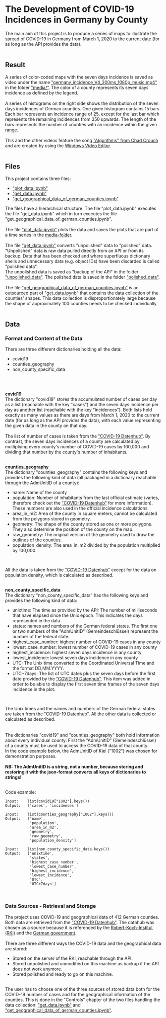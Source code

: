 #  The Development of COVID-19 Incidences in Germany by County
The main aim of this project is to produce a series of maps to illustrate the spread of COVID-19 in Germany from March 1, 2020 to the current date (for as long as the API provides the data).
<br/><br/>

## Result
A series of color-coded maps with the seven days incidence is saved as video under the name ["germany_incidence_V4_300ms_1080p_music.mp4"](media/germany_incidence_V4_300ms_1080p_music.mp4) in the folder ["media/"](media/).
The color of a county represents its seven days incidence as defined by the legend.
<br/><br/>
A series of histograms on the right side shows the distribution of the seven days incidences of German counties.
One given histogram contains 15 bars. Each bar represents an incidence range of 25, except for the last bar which represents the remaining incidences from 350 upwards.
The length of the bars represents the number of counties with an incidence within the given range.
<br/><br/>
This and the other videos feature the song ["Algorithms" from Chad Crouch](https://freemusicarchive.org/music/Chad_Crouch/Arps/Algorithms) and are created by using the [Windows Video Editor](https://support.microsoft.com/en-us/windows/create-films-with-video-editor-94e651f8-a5be-ae03-3c50-e49f013d47f6).
<br/><br/>

## Files
This project contains three files:
- ["plot_data.ipynb"](plot_data.ipynb)
- ["get_data.ipynb"](get_data.ipynb)
- ["get_geographical_data_of_german_counties.ipynb"](get_geographical_data_of_german_counties.ipynb)

The files have a hierarchical structure: The file "plot_data.ipynb" executes the file "get_data.ipynb" which in turn executes the file "get_geographical_data_of_german_counties.ipynb".
<br/><br/>
The file ["plot_data.ipynb"](plot_data.ipynb) plots the data and saves the plots that are part of a time series in the [media-folder](media/).
<br/><br/>
The file ["get_data.ipynb"](get_data.ipynb) converts "unpolished" data to "polished" data.
"Unpolished" data is raw data pulled directly from an API or from its backup.
Data that has been checked and where superfluous dictionary shells and unnecessary data (e.g. object IDs) have been discarded is called "polished data".<br/>
The unpolished data is saved as "backup of the API" in the folder ["unpolished_data"](unpolished_data). The polished data is saved in the folder ["polished_data"](polished_data).
<br/><br/>
The file ["get_geographical_data_of_german_counties.ipynb"](get_geographical_data_of_german_counties.ipynb) is an outsourced part of ["get_data.ipynb"](get_data.ipynb) that contains the data collection of the counties' shapes.
This data collection is disproportionately large because the shape of approximately 100 counties needs to be checked individually.
<br/><br/>

## Data
### Format and Content of the Data
There are three different dictionaries holding all the data:
- covid19
- counties_geography
- non_county_specific_data
<br/>
<br/>

**covid19**
<br/>
The dictionary "covid19" stores the accumulated number of cases per day as a list (reachable with the key "cases") and the seven days incidence per day as another list (reachable with the key "incidences"). Both lists hold exactly as many values as there are days from March 1, 2020 to the current date (for as long as the API provides the data), with each value representing the given data in the county on that day.
<br/>
<br/>
The list of number of cases is taken from the ["COVID-19 Datenhub"](https://npgeo-corona-npgeo-de.hub.arcgis.com/).
By contrast, the seven days incidences of a county are calculated by multiplying every county's number of COVID-19 cases by 100,000 and dividing that number by the county's number of inhabitants.
<br/>
<br/>

**counties_geography**
<br/>
The dictionary "counties_geography" contains the following keys and provides the following kind of data (all packaged in a dictionary reachable through the AdmUnitID of a county):
   - name: Name of the county
   - population: Number of inhabitants from the last official estimate (varies, therefore check out the ["COVID-19 Datenhub"](https://npgeo-corona-npgeo-de.hub.arcgis.com/) for more information). These numbers are also used in the official incidence calculations.
   - area_in_m2: Area of the county in square meters, cannot be calculated from the polygons stored in geometry.
   - geometry: The shape of the county stored as one or more polygons. They also determine the position of the county on the map.
   - raw_geometry: The original version of the geometry used to draw the outlines of the counties.
   - population_density: The area_in_m2 divided by the population multiplied by 100,000.
<br/>

All the data is taken from the ["COVID-19 Datenhub"](https://npgeo-corona-npgeo-de.hub.arcgis.com/) except for the data on population density, which is calculated as described.
<br/>
<br/>

**non_county_specific_data**
<br/>
The dictionary "non_county_specific_data" has the following keys and provides the following kind of data:
<br/>
- unixtime: The time as provided by the API: The number of milliseconds that have elapsed since the Unix epoch. This indicates the days represented in the data.
- states: names and numbers of the German federal states. The first one or two numbers of the "AdmUnitID" (Gemeindeschlüssel) represent the number of the federal state.
- highest_case_number: highest number of COVID-19 cases in any county
- lowest_case_number: lowest number of COVID-19 cases in any county
- highest_incidence: highest seven days incidence in any county
- lowest_incidence: lowest seven days incidence in any county
- UTC: The Unix time converted to the Coordinated Universal Time and the format DD.MM.YYYY.
- UTC+7days: The list of UTC dates plus the seven days before the first date provided by the ["COVID-19 Datenhub"](https://npgeo-corona-npgeo-de.hub.arcgis.com/). This item was added in order to be able to display the first seven time frames of the seven days incidence in the plot.
<br/>

The Unix times and the names and numbers of the German federal states are taken from the ["COVID-19 Datenhub"](https://npgeo-corona-npgeo-de.hub.arcgis.com/). All the other data is collected or calculated as described.
<br/>
<br/>
<br/>
The dictionaries "covid19" and "counties_geography" both hold information about every individual county: First the "AdmUnitID" (Gemeindeschlüssel) of a county must be used to access the COVID-19 data of that county.
<br/>
In the code example below, the AdmUnitID of Kiel ("1002") was chosen for demonstration purposes.
<br/><br/>
**NB: The AdmUnitID is a string, not a number, because storing and restoring it with the json-format converts all keys of dictionaries to strings!**
<br/><br/>

Code example:
```
Input:    list(covid19["1002"].keys())
Output:   ['cases', 'incidences']

Input:    list(counties_geography["1002"].keys())
Output:   ['name',
           'population',
           'area_in_m2',
           'geometry',
           'raw_geometry',
           'population_density']

Input:    list(non_county_specific_data.keys())
Output:   ['unixtime',
           'states',
           'highest_case_number',
           'lowest_case_number',
           'highest_incidence',
           'lowest_incidence',
           'UTC',
           'UTC+7days']
```
<br/>

### Data Sources - Retrieval and Storage
The project uses COVID-19 and geographical data of 412 German counties. Both data are retrieved from the ["COVID-19 Datenhub"](https://npgeo-corona-npgeo-de.hub.arcgis.com/). The datahub was chosen as a source because it is referenced by the [Robert-Koch-Institut (RKI)](www.rki.de) and the [German government](https://www.bundesregierung.de/breg-de).
<br/><br/>
There are three different ways the COVID-19 data and the geographical data are stored:
- Stored on the server of the RKI, reachable through the API.
- Stored unpolished and unmodified on this machine as backup if the API does not work anymore.
- Stored polished and ready to go on this machine.
<br/><br/>

The user has to choose one of the three sources of stored data both for the COVID-19 number of cases and for the geographical information of the counties. This is done in the "Controls" chapter of the two files handling the data collection: ["get_data.ipynb"](get_data.ipynb) and ["get_geographical_data_of_german_counties.ipynb"](get_geographical_data_of_german_counties.ipynb).
<br/><br/>